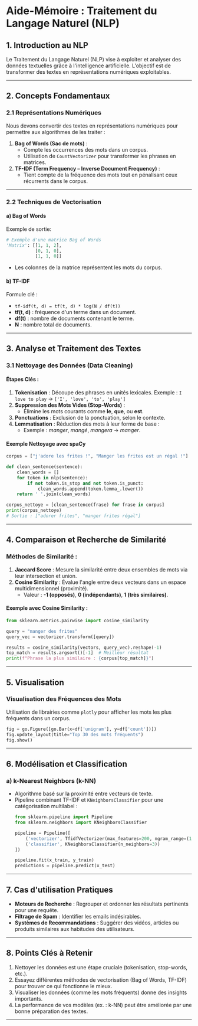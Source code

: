 # **Aide-Mémoire : Traitement du Langage Naturel (NLP)**

## **1. Introduction au NLP**
Le Traitement du Langage Naturel (NLP) vise à exploiter et analyser des données textuelles grâce à l'intelligence artificielle. L'objectif est de transformer des textes en représentations numériques exploitables.

---

## **2. Concepts Fondamentaux**

### 2.1 **Représentations Numériques**
Nous devons convertir des textes en représentations numériques pour permettre aux algorithmes de les traiter :

1. **Bag of Words (Sac de mots)** :
   - Compte les occurrences des mots dans un corpus.
   - Utilisation de `CountVectorizer` pour transformer les phrases en matrices.
2. **TF-IDF (Term Frequency – Inverse Document Frequency)** :
   - Tient compte de la fréquence des mots tout en pénalisant ceux récurrents dans le corpus.

---

### 2.2 **Techniques de Vectorisation**
#### a) **Bag of Words**
Exemple de sortie:
```python
# Exemple d'une matrice Bag of Words
'Matrix': [[1, 1, 2],
           [0, 1, 0],
           [1, 1, 0]]
```
- Les colonnes de la matrice représentent les mots du corpus.

#### b) **TF-IDF**
Formule clé :
- `tf-idf(t, d) = tf(t, d) * log(N / df(t))`
- **tf(t, d)** : fréquence d'un terme dans un document.
- **df(t)** : nombre de documents contenant le terme.
- **N** : nombre total de documents.

---

## **3. Analyse et Traitement des Textes**

### 3.1 **Nettoyage des Données (Data Cleaning)**

#### **Étapes Clés :**
1. **Tokenisation** : Découpe des phrases en unités lexicales.
   Exemple : `I love to play` → `['I', 'love', 'to', 'play']`
2. **Suppression des Mots Vides (Stop-Words)** :
   - Élimine les mots courants comme **le**, **que**, ou **est**.
3. **Ponctuations** : Exclusion de la ponctuation, selon le contexte.
4. **Lemmatisation** : Réduction des mots à leur forme de base :
   - Exemple : *manger*, *mangé*, *mangera* → *manger*.

#### **Exemple Nettoyage avec spaCy**
```python
corpus = ["j'adore les frites !", "Manger les frites est un régal !"]

def clean_sentence(sentence):
    clean_words = []
    for token in nlp(sentence):
        if not token.is_stop and not token.is_punct:
            clean_words.append(token.lemma_.lower())
    return ' '.join(clean_words)

corpus_nettoye = [clean_sentence(frase) for frase in corpus]
print(corpus_nettoye)
# Sortie : ["adorer frites", "manger frites régal"]
```

---

## **4. Comparaison et Recherche de Similarité**

### Méthodes de Similarité :
1. **Jaccard Score** : Mesure la similarité entre deux ensembles de mots via leur intersection et union.
2. **Cosine Similarity** : Évalue l'angle entre deux vecteurs dans un espace multidimensionnel (proximité).
   - Valeur : **-1 (opposés)**, **0 (indépendants)**, **1 (très similaires)**.

#### Exemple avec Cosine Similarity :
```python
from sklearn.metrics.pairwise import cosine_similarity

query = "manger des frites"
query_vec = vectorizer.transform([query])

results = cosine_similarity(vectors, query_vec).reshape(-1)
top_match = results.argsort()[-1]  # Meilleur résultat
print(f"Phrase la plus similaire : {corpus[top_match]}")
```

---

## **5. Visualisation**

### Visualisation des Fréquences des Mots
Utilisation de librairies comme `plotly` pour afficher les mots les plus fréquents dans un corpus.

```python
fig = go.Figure([go.Bar(x=df['unigram'], y=df['count'])])
fig.update_layout(title="Top 30 des mots fréquents")
fig.show()
```

---

## **6. Modélisation et Classification**

### a) **k-Nearest Neighbors (k-NN)**
- Algorithme basé sur la proximité entre vecteurs de texte.
- Pipeline combinant TF-IDF et `KNeighborsClassifier` pour une catégorisation multilabel :
  ```python
  from sklearn.pipeline import Pipeline
  from sklearn.neighbors import KNeighborsClassifier

  pipeline = Pipeline([
      ('vectorizer', TfidfVectorizer(max_features=200, ngram_range=(1, 2))),
      ('classifier', KNeighborsClassifier(n_neighbors=3))
  ])

  pipeline.fit(x_train, y_train)
  predictions = pipeline.predict(x_test)
  ```

---

## **7. Cas d'utilisation Pratiques**
- **Moteurs de Recherche** : Regrouper et ordonner les résultats pertinents pour une requête.
- **Filtrage de Spam** : Identifier les emails indésirables.
- **Systèmes de Recommandations** : Suggérer des vidéos, articles ou produits similaires aux habitudes des utilisateurs.

---

## **8. Points Clés à Retenir**
1. Nettoyer les données est une étape cruciale (tokenisation, stop-words, etc.).
2. Essayez différentes méthodes de vectorisation (Bag of Words, TF-IDF) pour trouver ce qui fonctionne le mieux.
3. Visualiser les données (comme les mots fréquents) donne des insights importants.
4. La performance de vos modèles (ex. : k-NN) peut être améliorée par une bonne préparation des textes.

---
